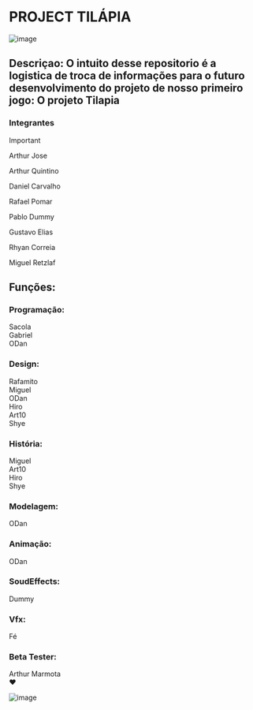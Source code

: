 # PROJECT TILÁPIA

![image](https://github.com/user-attachments/assets/5c805713-1a43-4fa3-83f6-08914b1b6259)


## Descriçao: O intuito desse repositorio é a logistica de troca de informações para o futuro desenvolvimento do projeto de nosso primeiro jogo: O projeto Tilapia

### Integrantes
>[!Important]
>
>Arthur Jose
>
>Arthur Quintino
>
>Daniel Carvalho
>
>Rafael Pomar
>
>Pablo Dummy
>
>Gustavo Elias
>
>Rhyan Correia
>
>Miguel Retzlaf

## Funções: 
<p> 
<h3>Programação:</h3>
Sacola<br>
Gabriel<br>
ODan<br>

### Design:<br>
Rafamito<br>
Miguel<br>
ODan<br>
Hiro<br>
Art10<br>
Shye<br>

### História:<br>
Miguel<br>
Art10<br>
Hiro<br>
Shye<br>

### Modelagem:<br>
ODan<br>

### Animação:<br>
ODan<br>

### SoudEffects:<br>
Dummy<br>

### Vfx: <br>
Fé<br>

### Beta Tester:<br>
Arthur Marmota<br> ❤️ 

![image](https://github.com/user-attachments/assets/99fb3ec6-069d-4ff0-ab6b-723143d0e98b)

</p><br>




